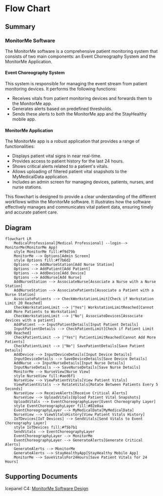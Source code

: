 # Flow Chart

## Summary

### MonitorMe Software

The MonitorMe software is a comprehensive patient monitoring system that consists of two main components: an Event Choreography System and the MonitorMe Application.

#### Event Choreography System

This system is responsible for managing the event stream from patient monitoring devices. It performs the following functions:

- Receives vitals from patient monitoring devices and forwards them to the MonitorMe app.
- Generates alerts based on predefined thresholds.
- Sends these alerts to both the MonitorMe app and the StayHealthy mobile app.

#### MonitorMe Application

The MonitorMe app is a robust application that provides a range of functionalities:

- Displays patient vital signs in near real-time.
- Provides access to patient history for the last 24 hours.
- Shows critical alerts related to a patient's vitals.
- Allows uploading of filtered patient vital snapshots to the MyMedicalData application.
- Includes an admin screen for managing devices, patients, nurses, and nurse stations.

This flowchart is designed to provide a clear understanding of the different workflows within the MonitorMe software. It illustrates how the software effectively manages and communicates vital patient data, ensuring timely and accurate patient care.


## Diagram

```mermaid
flowchart LR
    MedicalProfessional[Medical Professional] --login--> MonitorMe(MonitorMe App)
    style MonitorMe fill:#f9d79b
    MonitorMe --> Options[Admin Screen]
    style Options fill:#f7b6d2
    Options --> AddNurseStation[Add Nurse Station]
    Options --> AddPatient[Add Patient]
    Options --> AddDevice[Add Device]
    Options --> AddNurse[Add Nurse]
    AddNurseStation --> AssociateNurse[Associate a Nurse with a Nurse Station]
    AddNurseStation --> AssociatePatients[Associate a Patient with a Nurse Station]
    AssociatePatients --> CheckWorkstationLimit[Check if Workstation Limit 20 Reached]
    CheckWorkstationLimit --> |"Yes"| WorkstationLimitReached[Cannot Add More Patients to Workstation]
    CheckWorkstationLimit --> |"No"| AssociateDevices[Associate devices with a patient]
    AddPatient --> InputPatientDetails[Input Patient Details]
    InputPatientDetails --> CheckPatientLimit[Check if Patient Limit 500 Reached]
    CheckPatientLimit --> |"Yes"| PatientLimitReached[Cannot Add More Patients]
    CheckPatientLimit --> |"No"| SavePatientDetails[Save Patient Details]
    AddDevice --> InputDeviceDetails[Input Device Details]
    InputDeviceDetails --> SaveDeviceDetails[Save Device Details]
    AddNurse --> InputNurseDetails[Input Nurse Details]
    InputNurseDetails --> SaveNurseDetails[Save Nurse Details]
    MonitorMe --> NurseView[Nurse View]
    style NurseView fill:#aed6f1
    NurseView --> ViewPatientVitals[View Patient Vitals]
    ViewPatientVitals --> RotateVitals[Rotate Between Patients Every 5 Seconds]
    NurseView --> ReceiveAlerts[Receive Critical Alerts]
    NurseView --> UploadVitals[Upload Patient Vital Snapshots]
    UploadVitals --> EventChoreographyLayer[Event Choreography Layer]
    style EventChoreographyLayer fill:#82e0aa
    EventChoreographyLayer --> MyMedicalData[MyMedicalData]
    NurseView --> ViewVitalsHistory[View Patient Vitals History]
    IoTDevices[IoT Devices] --> SendVitals[Send Vitals to Event Choreography Layer]
    style IoTDevices fill:#f5b7b1
    SendVitals --> EventChoreographyLayer
    EventChoreographyLayer --> MonitorMe
    EventChoreographyLayer --> GenerateAlerts[Generate Critical Alerts]
    GenerateAlerts --> MonitorMe
    GenerateAlerts --> StayHealthyApp[StayHealthy Mobile App]
    MonitorMe --> SaveVitalsFor24Hours[Save Patient Vitals for 24 Hours]

```

## Supporting Documents

Icepanel C4: [MonitorMe Software Design](https://s.icepanel.io/g3InyI8xvmzngL/Z3NK)

